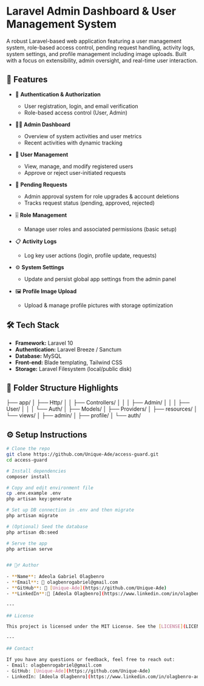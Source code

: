 # Laravel Admin Dashboard & User Management System

A robust Laravel-based web application featuring a user management system, role-based access control, pending request handling, activity logs, system settings, and profile management including image uploads. Built with a focus on extensibility, admin oversight, and real-time user interaction.

## 🚀 Features

- 🔐 **Authentication & Authorization**
  - User registration, login, and email verification
  - Role-based access control (User, Admin)
  
- 🧑‍💼 **Admin Dashboard**
  - Overview of system activities and user metrics
  - Recent activities with dynamic tracking

- 👥 **User Management**
  - View, manage, and modify registered users
  - Approve or reject user-initiated requests

- 🔄 **Pending Requests**
  - Admin approval system for role upgrades & account deletions
  - Tracks request status (pending, approved, rejected)

- 🎚️ **Role Management**
  - Manage user roles and associated permissions (basic setup)

- 📋 **Activity Logs**
  - Log key user actions (login, profile update, requests)

- ⚙️ **System Settings**
  - Update and persist global app settings from the admin panel

- 🖼️ **Profile Image Upload**
  - Upload & manage profile pictures with storage optimization

## 🛠️ Tech Stack

- **Framework:** Laravel 10
- **Authentication:** Laravel Breeze / Sanctum
- **Database:** MySQL
- **Front-end:** Blade templating, Tailwind CSS
- **Storage:** Laravel Filesystem (local/public disk)

## 📂 Folder Structure Highlights

├── app/
│ ├── Http/
│ │ ├── Controllers/
│ │ │ ├── Admin/
│ │ │ ├── User/
│ │ │ └── Auth/
│ ├── Models/
│ ├── Providers/
│
├── resources/
│ └── views/
│ ├── admin/
│ ├── profile/
│ └── auth/


## ⚙️ Setup Instructions


```bash
# Clone the repo
git clone https://github.com/Unique-Ade/access-guard.git
cd access-guard

# Install dependencies
composer install

# Copy and edit environment file
cp .env.example .env
php artisan key:generate

# Set up DB connection in .env and then migrate
php artisan migrate

# (Optional) Seed the database
php artisan db:seed

# Serve the app
php artisan serve


## 🙋‍♂️ Author
 
- **Name**: Adeola Gabriel Olagbenro
- **Email**: 📧 olagbenrogabriel@gmail.com
- **GitHub**: 🔗 [Unique-Ade](https://github.com/Unique-Ade)
- **LinkedIn**:🔗 [Adeola Olagbenro](https://www.linkedin.com/in/olagbenro-adeola/)

---

## License

This project is licensed under the MIT License. See the [LICENSE](LICENSE) file for details.

---

## Contact

If you have any questions or feedback, feel free to reach out:
- Email: olagbenrogabriel@gmail.com
- GitHub: [Unique-Ade](https://github.com/Unique-Ade)
- LinkedIn: [Adeola Olagbenro](https://www.linkedin.com/in/olagbenro-adeola/)
